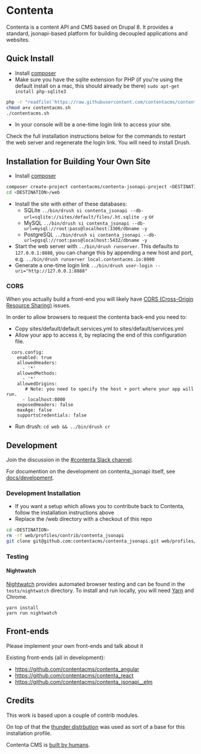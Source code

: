 # Contenta

Contenta is a content API and CMS based on Drupal 8. It provides a standard, jsonapi-based platform for building decoupled applications and websites.

## Quick Install

- Install [composer](https://getcomposer.org/)
- Make sure you have the sqlite extension for PHP (if you're using the default install on a mac, this should already be there)
`sudo apt-get install php-sqlite3`

```bash
php -r "readfile('https://raw.githubusercontent.com/contentacms/contenta_jsonapi/8.x-1.x/installer.sh');" > contentacms.sh
chmod a+x contentacms.sh
./contentacms.sh
```

- In your console will be a one-time login link to access your site.

Check the full installation instructions below for the commands to restart the web server and regenerate the login link. You will need to install Drush.

## Installation for Building Your Own Site

- Install [composer](https://getcomposer.org/)

```bash
composer create-project contentacms/contenta-jsonapi-project <DESTINATION> --stability dev --no-interaction
cd <DESTINATION>/web 
```
- Install the site with  either of these databases:
  - SQLite `../bin/drush si contenta_jsonapi --db-url=sqlite://sites/default/files/.ht.sqlite -y` or
  - MySQL `../bin/drush si contenta_jsonapi --db-url=mysql://root:pass@localhost:3306/dbname -y`
  - PostgreSQL `../bin/drush si contenta_jsonapi --db-url=pgsql://root:pass@localhost:5432/dbname -y`
- Start the web server with `../bin/drush runserver`. This defaults to `127.0.0.1:8888`, you can change this by appending a new host and port, e.g. `../bin/drush runserver local.contentacms.io:8000`
- Generate a one-time login link `../bin/drush user-login --uri="http://127.0.0.1:8888"`

### CORS

When you actually build a front-end you will likely have [CORS (Cross-Origin Resource Sharing)](https://developer.mozilla.org/en-US/docs/Web/HTTP/Access_control_CORS)
issues.

In order to allow browsers to request the contenta back-end you need to:

* Copy sites/default/default.services.yml to sites/default/services.yml
* Allow your app to access it, by replacing the end of this configuration file.
```
  cors.config:
    enabled: true
    allowedHeaders:
      - '*'
    allowedMethods:
      - '*'
    allowedOrigins:
       # Note: you need to specify the host + port where your app will run.
      - localhost:8000
    exposedHeaders: false
    maxAge: false
    supportsCredentials: false
```
* Run drush: ```cd web && ../bin/drush cr```

## Development

Join the discussion in the [#contenta Slack channel](https://drupal.slack.com/messages/C5A70F7D1).

For documention on the development on contenta_jsonapi itself, see [docs/development](https://github.com/contentacms/contenta_jsonapi/blob/master/docs/development.md).

### Development Installation

- If you want a setup which allows you to contribute back to Contenta, follow the installation instructions above
- Replace the <DESTINATION>/web directory with a checkout of this repo

```bash
cd <DESTINATION>
rm -rf web/profiles/contrib/contenta_jsonapi
git clone git@github.com:contentacms/contenta_jsonapi.git web/profiles/contrib/contenta_jsonapi
```

### Testing

#### Nightwatch

[Nightwatch](http://nightwatchjs.org/) provides automated browser testing and can be found in the `tests/nightwatch` directory. To install and run locally, you will need [Yarn](https://yarnpkg.com/) and Chrome.

```
yarn install
yarn run nightwatch
```

## Front-ends

Please implement your own front-ends and talk about it

Existing front-ends (all in development):

* https://github.com/contentacms/contenta_angular
* https://github.com/contentacms/contenta_react
* https://github.com/contentacms/contenta_jsonapi__elm


## Credits

This work is based upon a couple of contrib modules.

On top of that the [thunder distrbution](http://www.thunder.org/) was used as sort of a base for this installation profile.

Contenta CMS is [built by humans](https://raw.githubusercontent.com/contentacms/contenta_jsonapi/8.x-1.x/humans.txt).
